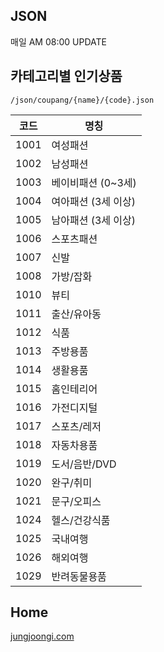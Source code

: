 ## JSON
매일 AM 08:00 UPDATE

## 카테고리별 인기상품
````
/json/coupang/{name}/{code}.json
````

|코드|명칭|
|--------|-------|
|1001|여성패션|
|1002|남성패션|
|1003|베이비패션 (0~3세)|
|1004|여아패션 (3세 이상)|
|1005|남아패션 (3세 이상)|
|1006|스포츠패션|
|1007|신발|
|1008|가방/잡화|
|1010|뷰티|
|1011|출산/유아동|
|1012|식품|
|1013|주방용품|
|1014|생활용품|
|1015|홈인테리어|
|1016|가전디지털|
|1017|스포츠/레저|
|1018|자동차용품|
|1019|도서/음반/DVD|
|1020|완구/취미|
|1021|문구/오피스|
|1024|헬스/건강식품|
|1025|국내여행|
|1026|해외여행|
|1029|반려동물용품|




## Home
[jungjoongi.com](https://jungjoongi.com)